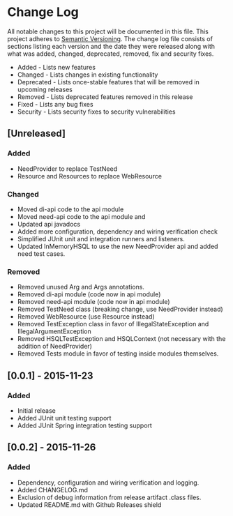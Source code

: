 # Change Log
All notable changes to this project will be documented in this file. This project
adheres to [Semantic Versioning](http://semver.org/). The change log file consists
of sections listing each version and the date they were released along with what
was added, changed, deprecated, removed, fix and security fixes.

- Added - Lists new features
- Changed - Lists changes in existing functionality
- Deprecated -  Lists once-stable features that will be removed in upcoming releases
- Removed - Lists deprecated features removed in this release
- Fixed - Lists any bug fixes
- Security - Lists security fixes to security vulnerabilities

## [Unreleased]
### Added
- NeedProvider to replace TestNeed
- Resource and Resources to replace WebResource

### Changed
- Moved di-api code to the api module 
- Moved need-api code to the api module and
- Updated api javadocs
- Added more configuration, dependency and wiring verification check
- Simplified JUnit unit and integration runners and listeners.
- Updated InMemoryHSQL to use the new NeedProvider api and added need test cases.

### Removed
- Removed unused Arg and Args annotations.
- Removed di-api module (code now in api module)
- Removed need-api module (code now in api module)
- Removed TestNeed class (breaking change, use NeedProvider instead)
- Removed WebResource (use Resource instead)
- Removed TestException class in favor of IllegalStateException and IllegalArgumentException
- Removed HSQLTestException and HSQLContext (not necessary with the addition of NeedProvider)
- Removed Tests module in favor of testing inside modules themselves.

## [0.0.1] - 2015-11-23
### Added
- Initial release
- Added JUnit unit testing support
- Added JUnit Spring integration testing support

## [0.0.2] - 2015-11-26
### Added
- Dependency, configuration and wiring verification and logging.
- Added CHANGELOG.md
- Exclusion of debug information from release artifact .class files.
- Updated README.md with Github Releases shield

